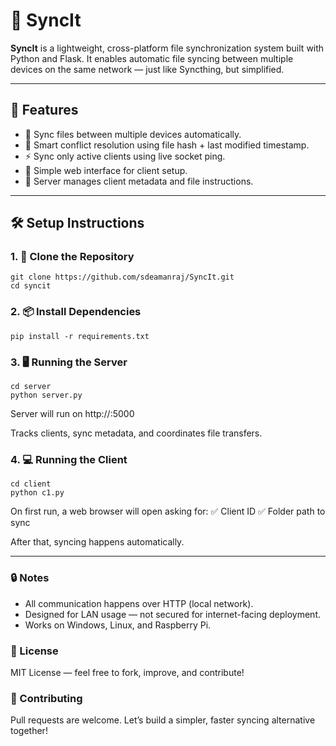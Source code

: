 # 🔄 SyncIt

**SyncIt** is a lightweight, cross-platform file synchronization system built with Python and Flask. It enables automatic file syncing between multiple devices on the same network — just like Syncthing, but simplified.

---

## 🚀 Features

- 🔁 Sync files between multiple devices automatically.
- 🧠 Smart conflict resolution using file hash + last modified timestamp.
- ⚡ Sync only active clients using live socket ping.
- 🧩 Simple web interface for client setup.
- 📡 Server manages client metadata and file instructions.

---

## 🛠️ Setup Instructions

### 1. 🔁 Clone the Repository

```
git clone https://github.com/sdeamanraj/SyncIt.git
cd syncit
```
### 2. 📦 Install Dependencies
```
pip install -r requirements.txt
```
### 3. 🖥️ Running the Server
```
cd server
python server.py
```
Server will run on http://<your-ip>:5000

Tracks clients, sync metadata, and coordinates file transfers.

### 4. 💻 Running the Client
```
cd client
python c1.py
```
On first run, a web browser will open asking for:
✅ Client ID
✅ Folder path to sync

After that, syncing happens automatically.

---

### 🔒 Notes
- All communication happens over HTTP (local network).
- Designed for LAN usage — not secured for internet-facing deployment.
- Works on Windows, Linux, and Raspberry Pi.

### 📜 License
MIT License — feel free to fork, improve, and contribute!

### 🤝 Contributing
Pull requests are welcome. Let’s build a simpler, faster syncing alternative together!
